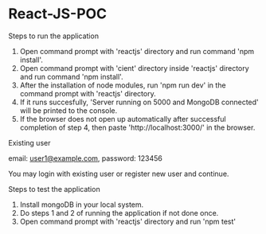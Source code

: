 # React-JS-POC

Steps to run the application

1. Open command prompt with 'reactjs' directory and run command 'npm install'.
2. Open command prompt with 'cient' directory inside 'reactjs' directory and run command 'npm install'.
3. After the installation of node modules, run 'npm run dev' in the command prompt with 'reactjs' directory.
4. If it runs succesfully, 'Server running on 5000 and MongoDB connected' will be printed to the console.
5. If the browser does not open up automatically after successful completion of step 4, then paste 'http://localhost:3000/' in the browser.



Existing user

email: user1@example.com, 
password: 123456


You may login with existing user or register new user and continue.


Steps to test the application

1. Install mongoDB in your local system.
2. Do steps 1 and 2 of running the application if not done once.
3. Open command prompt with 'reactjs' directory and run 'npm test' 
